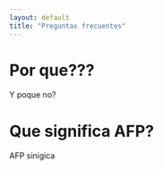 ```yaml
---
layout: default
title: "Preguntas frecuentes"
---
```


# Por que???

Y poque no?

# Que significa AFP?

AFP sinigica

